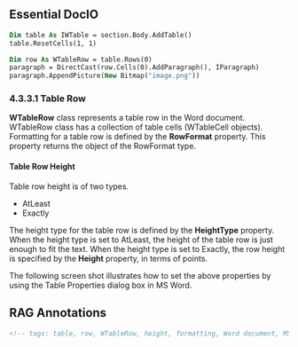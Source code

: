<!--
source: image
domain: syncfusion-sdk
task: pdf-ocr-to-markdown
language: en (keep original; do not translate)
source_filename: page_115.jpeg
document_name: DocIo
page_number: 115
page_id: DocIo#page_115
product: Syncfusion Winforms
version: 11.4.0.26
timestamp: 2025-08-09T04:35:11Z
fidelity: lossless
-->

## Essential DocIO

```vb
Dim table As IWTable = section.Body.AddTable()
table.ResetCells(1, 1)

Dim row As WTableRow = table.Rows(0)
paragraph = DirectCast(row.Cells(0).AddParagraph(), IParagraph)
paragraph.AppendPicture(New Bitmap("image.png"))
```

### 4.3.3.1 Table Row

**WTableRow** class represents a table row in the Word document. WTableRow class has a collection of table cells (WTableCell objects). Formatting for a table row is defined by the **RowFormat** property. This property returns the object of the RowFormat type.

#### Table Row Height

Table row height is of two types.

- AtLeast
- Exactly

The height type for the table row is defined by the **HeightType** property. When the height type is set to AtLeast, the height of the table row is just enough to fit the text. When the height type is set to Exactly, the row height is specified by the **Height** property, in terms of points.

The following screen shot illustrates how to set the above properties by using the Table Properties dialog box in MS Word.

## RAG Annotations

```html
<!-- tags: table, row, WTableRow, height, formatting, Word document, MS Word, heightType, Height property -->
```